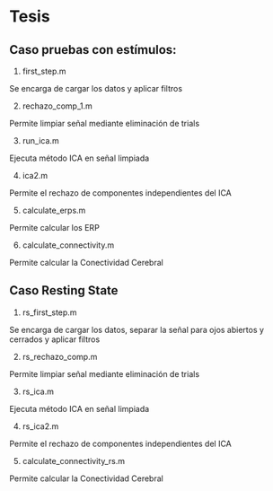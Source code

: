 # Tesis

## Caso pruebas con estímulos:
1. first_step.m 

Se encarga de cargar los datos y aplicar filtros

2. rechazo_comp_1.m

Permite limpiar señal mediante eliminación de trials

3. run_ica.m

Ejecuta método ICA en señal limpiada

4. ica2.m

Permite el rechazo de componentes independientes del ICA

5. calculate_erps.m

Permite calcular los ERP

6. calculate_connectivity.m

Permite calcular la Conectividad Cerebral

## Caso Resting State

1. rs_first_step.m 

Se encarga de cargar los datos, separar la señal para ojos abiertos y cerrados y aplicar filtros

2. rs_rechazo_comp.m

Permite limpiar señal mediante eliminación de trials

3. rs_ica.m

Ejecuta método ICA en señal limpiada

4. rs_ica2.m

Permite el rechazo de componentes independientes del ICA

5. calculate_connectivity_rs.m

Permite calcular la Conectividad Cerebral